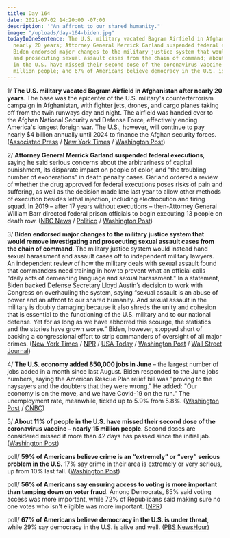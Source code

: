 ```yaml
---
title: Day 164
date: 2021-07-02 14:20:00 -07:00
description: '"An affront to our shared humanity."'
image: "/uploads/day-164-biden.jpg"
todayInOneSentence: The U.S. military vacated Bagram Airfield in Afghanistan after
  nearly 20 years; Attorney General Merrick Garland suspended federal executions;
  Biden endorsed major changes to the military justice system that would remove investigating
  and prosecuting sexual assault cases from the chain of command; about 11% of people
  in the U.S. have missed their second dose of the coronavirus vaccine – nearly 15
  million people; and 67% of Americans believe democracy in the U.S. is under threat.
---
```


1/ **The U.S. military vacated Bagram Airfield in Afghanistan after nearly 20 years**. The base was the epicenter of the U.S. military's counterterrorism campaign in Afghanistan, with fighter jets, drones, and cargo planes taking off from the twin runways day and night. The airfield was handed over to the Afghan National Security and Defense Force, effectively ending America's longest foreign war. The U.S., however, will continue to pay nearly $4 billion annually until 2024 to finance the Afghan security forces. ([Associated Press](https://apnews.com/article/taliban-afghanistan-f6da97f3bde5b50b6d029185c9eb385d) / [New York Times](https://www.nytimes.com/2021/07/02/world/asia/afghanistan-bagram-us-withdrawal.html) / [Washington Post](https://www.washingtonpost.com/national-security/2021/07/02/bagram-afghanistan-biden-war/))

2/ **Attorney General Merrick Garland suspended federal executions**, saying he said serious concerns about the arbitrariness of capital punishment, its disparate impact on people of color, and "the troubling number of exonerations" in death penalty cases. Garland ordered a review of whether the drug approved for federal executions poses risks of pain and suffering, as well as the decision made late last year to allow other methods of execution besides lethal injection, including electrocution and firing squad. In 2019 – after 17 years without executions – then-Attorney General William Barr directed federal prison officials to begin executing 13 people on death row. ([NBC News](https://www.nbcnews.com/politics/justice-department/attorney-general-merrick-garland-orders-pause-federal-executions-n1272951) / [Politico](https://www.politico.com/news/2021/07/01/garland-halts-federal-executions-as-doj-reviews-policies-497749) / [Washington Post](https://www.washingtonpost.com/politics/2021/07/02/joe-biden-live-updates/#link-5R3YECFPZVGITMVYFRAYV65SOY))

3/ **Biden endorsed major changes to the military justice system that would remove investigating and prosecuting sexual assault cases from the chain of command**. The military justice system would instead hand sexual harassment and assault cases off to independent military lawyers. An independent review of how the military deals with sexual assault found that commanders need training in how to prevent what an official calls "daily acts of demeaning language and sexual harassment." In a statement, Biden backed Defense Secretary Lloyd Austin’s decision to work with Congress on overhauling the system, saying “sexual assault is an abuse of power and an affront to our shared humanity. And sexual assault in the military is doubly damaging because it also shreds the unity and cohesion that is essential to the functioning of the U.S. military and to our national defense. Yet for as long as we have abhorred this scourge, the statistics and the stories have grown worse.” Biden, however, stopped short of backing a congressional effort to strip commanders of oversight of all major crimes. ([New York Times](https://www.nytimes.com/live/2021/07/02/us/joe-biden-news#military-sexual-assault) / [NPR](https://www.npr.org/2021/07/02/1012374201/a-commission-finds-quite-a-lot-of-tolerance-for-sexual-harassment-in-the-militar) / [USA Today](https://www.usatoday.com/story/news/politics/2021/07/02/biden-backs-changes-military-justice-system-sexual-assault-cases/7841977002/?scrolla=5eb6d68b7fedc32c19ef33b4) / [Washington Post](https://www.washingtonpost.com/powerpost/biden-military-sexual-assault-prosecution/2021/07/02/f0cfae0a-db4a-11eb-8fb8-aea56b785b00_story.html) / [Wall Street Journal](https://www.wsj.com/articles/white-house-to-urge-pentagon-to-remove-sexual-harassment-assault-cases-from-military-chain-of-command-11625238046?mod=politics_lead_pos2))

4/ **The U.S. economy added 850,000 jobs in June** – the largest number of jobs added in a month since last August. Biden responded to the June jobs numbers, saying the American Rescue Plan relief bill was "proving to the naysayers and the doubters that they were wrong." He added: "Our economy is on the move, and we have Covid-19 on the run." The unemployment rate, meanwhile, ticked up to 5.9% from 5.8%. ([Washington Post](https://www.washingtonpost.com/business/2021/07/02/june-jobs-unemployment-shortage/) / [CNBC](https://www.cnbc.com/2021/07/02/biden-on-june-jobs-economy-is-on-the-move-and-covid-is-on-the-run.html))

5/ **About 11% of people in the U.S. have missed their second dose of the coronavirus vaccine – nearly 15 million people**. Second doses are considered missed if more than 42 days has passed since the initial jab. ([Washington Post](https://www.washingtonpost.com/health/2021/07/02/missed-second-dose-covid19-vaccine/))

poll/ **59% of Americans believe crime is an “extremely” or “very” serious problem in the U.S.** 17% say crime in their area is extremely or very serious, up from 10% last fall. ([Washington Post](https://www.washingtonpost.com/politics/poll-crime-police-discrimination/2021/07/01/85be64b6-da79-11eb-9bbb-37c30dcf9363_story.html))

poll/ **56% of Americans say ensuring access to voting is more important than tamping down on voter fraud**. Among Democrats, 85% said voting access was more important, while 72% of Republicans said making sure no one votes who isn't eligible was more important. ([NPR](https://www.npr.org/2021/07/02/1012302107/poll-more-americans-are-concerned-about-voting-access-than-fraud-prevention))

poll/ **67% of Americans believe democracy in the U.S. is under threat**, while 29% say democracy in the U.S. is alive and well. ([PBS NewsHour](https://www.pbs.org/newshour/politics/2-out-of-3-americans-believe-u-s-democracy-is-under-threat))
